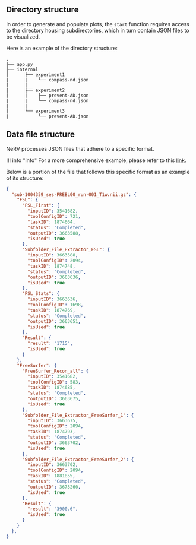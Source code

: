 ## Directory structure

In order to generate and populate plots, the `start` function requires access to the directory housing subdirectories, which in turn contain JSON files to be visualized.

Here is an example of the directory structure:

```
.
├── app.py
├── internal
│      ├── experiment1
|      |    └── compass-nd.json
|      |
|      ├── experiment2
|      |    ├── prevent-AD.json
|      |    └── compass-nd.json
|      |
│      └── experiment3
|           └── prevent-AD.json
```

## Data file structure

NeRV processes JSON files that adhere to a specific format.

!!! info "info"
For a more comprehensive example, please refer to this [link](https://raw.githubusercontent.com/rmanaem/nerv/master/tests/data/prevent-AD.json).

Below is a portion of the file that follows this specific format as an example of its structure:

```json
{
  "sub-1004359_ses-PREBL00_run-001_T1w.nii.gz": {
    "FSL": {
      "FSL_First": {
        "inputID": 3541682,
        "toolConfigID": 721,
        "taskID": 1874664,
        "status": "Completed",
        "outputID": 3663588,
        "isUsed": true
      },
      "Subfolder_File_Extractor_FSL": {
        "inputID": 3663588,
        "toolConfigID": 2094,
        "taskID": 1874748,
        "status": "Completed",
        "outputID": 3663636,
        "isUsed": true
      },
      "FSL_Stats": {
        "inputID": 3663636,
        "toolConfigID": 1698,
        "taskID": 1874769,
        "status": "Completed",
        "outputID": 3663651,
        "isUsed": true
      },
      "Result": {
        "result": "1715",
        "isUsed": true
      }
    },
    "FreeSurfer": {
      "FreeSurfer_Recon_all": {
        "inputID": 3541682,
        "toolConfigID": 583,
        "taskID": 1874685,
        "status": "Completed",
        "outputID": 3663675,
        "isUsed": true
      },
      "Subfolder_File_Extractor_FreeSurfer_1": {
        "inputID": 3663675,
        "toolConfigID": 2094,
        "taskID": 1874793,
        "status": "Completed",
        "outputID": 3663702,
        "isUsed": true
      },
      "Subfolder_File_Extractor_FreeSurfer_2": {
        "inputID": 3663702,
        "toolConfigID": 2094,
        "taskID": 1881855,
        "status": "Completed",
        "outputID": 3673260,
        "isUsed": true
      },
      "Result": {
        "result": "3900.6",
        "isUsed": true
      }
    }
  },
}
```
